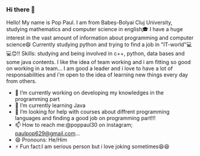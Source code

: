 ### Hi there 👋

Hello! My name is Pop Paul. I am from Babeș-Bolyai Cluj University, studying mathematics and computer science in english🎓
I have a huge interest in the vast amount of information about programming and computer science😄 Currently studying python and trying to find a job in "IT-world"💻💻😊!!
Skills: studying and being involved in c++, python, data bases and some java contents.
I like the idea of team working and i am fitting so good on working in a team...
I am  good a leader and i love to have a lot of responsabilities and i'm open to the idea of learning new things every day from others.

- 🔭 I’m currently working on developing my knowledges in the programming part
- 🌱 I’m currently learning Java
- 🤔 I’m looking for help with courses about diffrent programming languages and finding a good job on programming part!!!
- 📫 How to reach me:@poppaul30 on instagram; paulpop629@gmail.com...
- 😄 Pronouns: He/Him
- ⚡ Fun fact:I am serious person but i love joking sometimes😆😆
